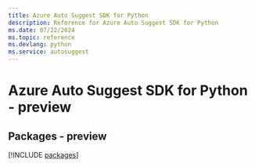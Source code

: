 ```yaml
---
title: Azure Auto Suggest SDK for Python
description: Reference for Azure Auto Suggest SDK for Python
ms.date: 07/22/2024
ms.topic: reference
ms.devlang: python
ms.service: autosuggest
---
```

# Azure Auto Suggest SDK for Python - preview
## Packages - preview
[!INCLUDE [packages](auto-suggest-index.md)]